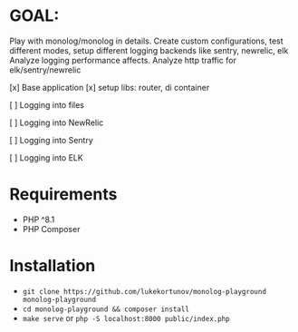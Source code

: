 # GOAL:

Play with monolog/monolog in details.
Create custom configurations, test different modes, setup different logging backends like sentry, newrelic, elk
Analyze logging performance affects.
Analyze http traffic for elk/sentry/newrelic

[x] Base application
    [x] setup libs: router, di container

[ ] Logging into files

[ ] Logging into NewRelic

[ ] Logging into Sentry

[ ] Logging into ELK

# Requirements
- PHP ^8.1
- PHP Composer

# Installation
- `git clone https://github.com/lukekortunov/monolog-playground monolog-playground`
- `cd monolog-playground && composer install`
- `make serve` or `php -S localhost:8000 public/index.php`
